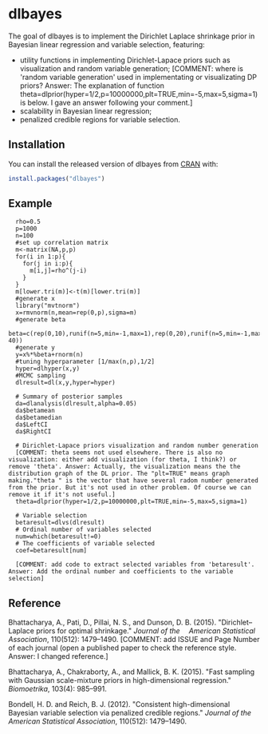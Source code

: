 # dlbayes

The goal of dlbayes is to implement the Dirichlet Laplace shrinkage prior in Bayesian linear regression and variable selection, featuring: 
- utility functions in implementing Dirichlet-Lapace priors such as visualization and random variable generation; [COMMENT: where is 'random variable generation' used in implementating or visualizating DP priors? Answer: The explanation of function theta=dlprior(hyper=1/2,p=10000000,plt=TRUE,min=-5,max=5,sigma=1) is below. I gave an answer following your comment.]
- scalability in Bayesian linear regression; 
- penalized credible regions for variable selection. 

## Installation

You can install the released version of dlbayes from [CRAN](https://CRAN.R-project.org) with:

``` r
install.packages("dlbayes")
```

## Example

``` 
  rho=0.5
  p=1000
  n=100
  #set up correlation matrix
  m<-matrix(NA,p,p)
  for(i in 1:p){
    for(j in i:p){
      m[i,j]=rho^(j-i)
    }
  }
  m[lower.tri(m)]<-t(m)[lower.tri(m)]
  #generate x
  library("mvtnorm")
  x=rmvnorm(n,mean=rep(0,p),sigma=m)
  #generate beta
  beta=c(rep(0,10),runif(n=5,min=-1,max=1),rep(0,20),runif(n=5,min=-1,max=1),rep(0,p-40))
  #generate y
  y=x%*%beta+rnorm(n)
  #tuning hyperparameter [1/max(n,p),1/2]
  hyper=dlhyper(x,y)
  #MCMC sampling
  dlresult=dl(x,y,hyper=hyper)
  
  # Summary of posterior samples 
  da=dlanalysis(dlresult,alpha=0.05)
  da$betamean
  da$betamedian
  da$LeftCI
  da$RightCI
  
  # Dirichlet-Lapace priors visualization and random number generation 
  [COMMENT: theta seems not used elsewhere. There is also no visualization: either add visualization (for theta, I think?) or remove 'theta'. Answer: Actually, the visualization means the the distribution graph of the DL prior. The "plt=TRUE" means graph making."theta " is the vector that have several radom number generated from the prior. But it's not used in other problem. Of course we can remove it if it's not useful.] 
  theta=dlprior(hyper=1/2,p=10000000,plt=TRUE,min=-5,max=5,sigma=1)
  
  # Variable selection
  betaresult=dlvs(dlresult)
  # Ordinal number of variables selected
  num=which(betaresult!=0)
  # The coefficients of variable selected
  coef=betaresult[num]
  
  [COMMENT: add code to extract selected variables from 'betaresult'. Answer: Add the ordinal number and coefficients to the variable selection] 
```

## Reference 

Bhattacharya, A., Pati, D., Pillai, N. S., and Dunson, D. B. (2015). "Dirichlet–Laplace priors for optimal shrinkage." *Journal of the &ensp;&ensp;American Statistical Association*, 110(512): 1479–1490. 
[COMMENT: add ISSUE and Page Number of each journal (open a published paper to check the reference style. Answer: I changed reference.]

Bhattacharya, A., Chakraborty, A., and Mallick, B. K. (2015). "Fast sampling with Gaussian scale-mixture priors in high-dimensional      regression." *Biomoetrika*, 103(4): 985–991. 

Bondell, H. D. and Reich, B. J. (2012). "Consistent high-dimensional Bayesian variable selection via penalized credible regions."   *Journal of the American Statistical Association*, 110(512): 1479–1490.

